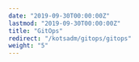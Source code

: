 ```yaml
---
date: "2019-09-30T00:00:00Z"
lastmod: "2019-09-30T00:00:00Z"
title: "GitOps"
redirect: "/kotsadm/gitops/gitops"
weight: "5"
---
```

